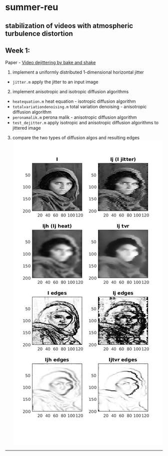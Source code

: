 # summer-reu
stabilization of videos with atmospheric turbulence distortion
---
## Week 1:
Paper - [Video dejittering by bake and shake](http://dl.acm.org/citation.cfm?id=1709255)
1. implement a uniformly distributed 1-dimensional horizontal jitter
  - `jitter.m` apply the jitter to an input image
2. implement anisotropic and isotropic diffusion algorithms
  - `heatequation.m` heat equation - isotropic diffusion algorithm
  - `totalvariationdenoising.m` total variation denoising - anisotropic diffusion algorithm
  - `peronamalik.m` perona malik - anisotropic diffusion algorithm
  - `test_dejitter.m` apply isotropic and anisotropic diffusion algorithms to jittered image
3. compare the two types of diffusion algos and resulting edges
![alt text](https://raw.githubusercontent.com/sayemmh/summer-reu/master/week1/report/three.jpg "Afghan girl")
---
